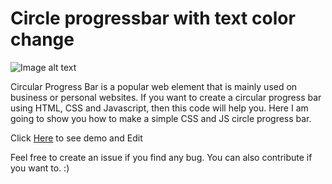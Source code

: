 # Circle progressbar with text color change
![Image alt text](https://i.ibb.co/Lt9Q9Dj/demo.png) 

Circular Progress Bar is a popular web element that is mainly used on business or personal websites. If you want to create a circular progress bar using HTML, CSS and Javascript, then this code will help you. Here I am going to show you how to make a simple CSS and JS circle progress bar.
 

Click [Here](https://codepen.io/emrankhan016/full/ZerpYV) to see demo and Edit

Feel free to create an issue if you find any bug. You can also contribute if you want to. :)




